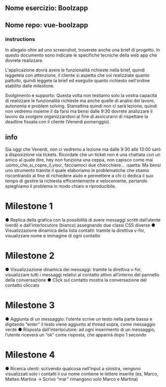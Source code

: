 ## Nome esercizio: Boolzapp
## Nome repo: vue-boolzapp

### instructions

In allegato oltre ad uno screenshot, troverete anche una brief di progetto.
In questo documento sono indicate le specifiche tecniche della web app che dovrete realizzare.

L'applicazione dovrá avere le funzionalitá richieste nella brief, quindi leggetela con attenzione, il cliente
si aspetta che voi realizziate quanto pattuito, quindi leggete la brief ed eseguite quanto richiesto nell'ordine stabilito dalle milestone.

Svolgimento e supporto:
Questa volta non testiamo solo la vostra capacitá di realizzare le funzionalitá richieste ma anche quelle di analisi del lavoro, autonomia e problem solving.
Stamattina quindi non ci sará lezione, quindi non vedremo insieme il da farsi ma bensi  dalle 9:30 dovrete analizzare il lavoro da svolgere organizzandovi al fine di assicurarvi di
rispettare la deadline fissata con il cliente (Venerdi pomeriggio).

## info
Sia oggi che Venerdi, non ci vedremo a lezione ma dalle 9:30 alle 13:00 saró a disposizione via tickets.
Ricordate che un ticket non é una chattata con un amico al quale dire, hey non funziona una ceppa, non capisco come mai :uomo_che_si_copre_il_viso:, facciamoci due chiecchiere...
:saetta: Ma bensi uno strumento tramite il quale elaboriamo le problematiche che stiamo riscontrando al fine di richiedere aiuto e permettere a
chi ci dedica il suo tempo di gestire la richiesta efficientemente e velocemente, pertando spieghiamo il problema in modo chiaro e riproducibile.

# Milestone 1
● Replica della grafica con la possibilità di avere messaggi scritti dall’utente (verdi) e
  dall’interlocutore (bianco) assegnando due classi CSS diverse
● Visualizzazione dinamica della lista contatti: tramite la direttiva v-for, visualizzare
  nome e immagine di ogni contatto

# Milestone 2
● Visualizzazione dinamica dei messaggi: tramite la direttiva v-for, visualizzare tutti i
messaggi relativi al contatto attivo all’interno del pannello della conversazione
● Click sul contatto mostra la conversazione del contatto cliccato

# Milestone 3
● Aggiunta di un messaggio: l’utente scrive un testo nella parte bassa e digitando
“enter” il testo viene aggiunto al thread sopra, come messaggio verde
● Risposta dall’interlocutore: ad ogni inserimento di un messaggio, l’utente riceverà
un “ok” come risposta, che apparirà dopo 1 secondo

# Milestone 4
● Ricerca utenti: scrivendo qualcosa nell’input a sinistra, vengono visualizzati solo i
contatti il cui nome contiene le lettere inserite (es, Marco, Matteo Martina -> Scrivo
“mar” rimangono solo Marco e Martina)